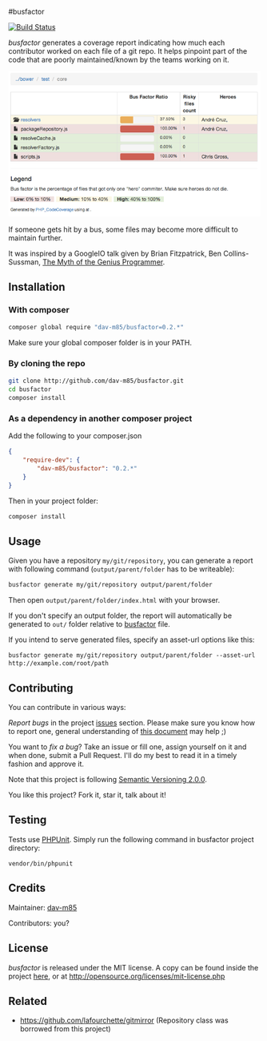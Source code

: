#busfactor

[![Build Status](https://travis-ci.org/dav-m85/busfactor.png?branch=master)](https://travis-ci.org/dav-m85/busfactor)

*busfactor* generates a coverage report indicating how much each contributor worked on each file of a git repo.
It helps pinpoint part of the code that are poorly maintained/known by the teams working on it.

![screenshot](https://github.com/dav-m85/busfactor/raw/master/doc/screenshot.png)

If someone gets hit by a bus, some files may become more difficult to maintain further.

It was inspired by a GoogleIO talk given by Brian Fitzpatrick, Ben Collins-Sussman,
[The Myth of the Genius Programmer](https://www.youtube.com/watch?v=0SARbwvhupQ).

Installation
------------

### With composer

```bash
composer global require "dav-m85/busfactor=0.2.*"
```

Make sure your global composer folder is in your PATH.

### By cloning the repo

```bash
git clone http://github.com/dav-m85/busfactor.git
cd busfactor
composer install
```

### As a dependency in another composer project

Add the following to your composer.json
```json
{
    "require-dev": {
        "dav-m85/busfactor": "0.2.*"
    }
}
```
Then in your project folder:
```bash
composer install
```

Usage
-----

Given you have a repository `my/git/repository`, you can generate a report with following command
(`output/parent/folder` has to be writeable):
```bash
busfactor generate my/git/repository output/parent/folder
```

Then open `output/parent/folder/index.html` with your browser.

If you don't specify an output folder, the report will automatically be generated to `out/` folder relative to
[busfactor](busfactor) file.

If you intend to serve generated files, specify an asset-url options like this:
```
busfactor generate my/git/repository output/parent/folder --asset-url http://example.com/root/path
```

Contributing
------------

You can contribute in various ways:

*Report bugs* in the project [issues](../../issues) section.
Please make sure you know how to report one, general understanding of
[this document](http://www.chiark.greenend.org.uk/~sgtatham/bugs.html) may help ;)

You want to *fix a bug*? Take an issue or fill one, assign yourself on it and when done, submit a Pull Request. I'll do
my best to read it in a timely fashion and approve it.

Note that this project is following [Semantic Versioning 2.0.0](http://semver.org/).

You like this project? Fork it, star it, talk about it!

Testing
-------

Tests use [PHPUnit](https://phpunit.de).
Simply run the following command in busfactor project directory:
```
vendor/bin/phpunit
```

Credits
-------
Maintainer: [dav-m85](http://github.com/dav-m85)

Contributors: you?

License
-------
*busfactor* is released under the MIT license.
A copy can be found inside the project [here](LICENSE.txt), or at http://opensource.org/licenses/mit-license.php

Related
-------
*  https://github.com/lafourchette/gitmirror (Repository class was borrowed from this project)
